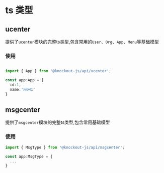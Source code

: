 # ts 类型

## ucenter
提供了`ucenter`模块的完整ts类型,包含常用的`User`、`Org`、`App`、`Menu`等基础模型

### 使用
```ts

import { App } from '@knockout-js/api/ucenter';

const app:App = {
  id:1,
  name:'应用1'
}
```

## msgcenter
提供了`msgcenter`模块的完整ts类型,包含常用基础模型

### 使用
```ts
import { MsgType } from '@knockout-js/api/msgcenter';

const app:MsgType = {
  ...
}
```
